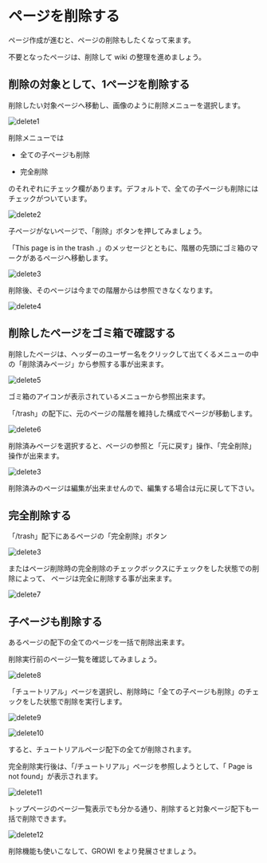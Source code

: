 # ページを削除する

ページ作成が進むと、ページの削除もしたくなって来ます。

不要となったページは、削除して wiki の整理を進めましょう。

## 削除の対象として、1ページを削除する

削除したい対象ページへ移動し、画像のように削除メニューを選択します。

![delete1](./images/delete1.png)

削除メニューでは

- 全ての子ページも削除

- 完全削除

のそれぞれにチェック欄があります。デフォルトで、全ての子ページも削除にはチェックがついています。

![delete2](./images/delete2.png)

子ページがないページで、「削除」ボタンを押してみましょう。

「This page is in the trash .」のメッセージとともに、階層の先頭にゴミ箱のマークがあるページへ移動します。

![delete3](./images/delete3.png)

削除後、そのページは今までの階層からは参照できなくなります。

![delete4](./images/delete4.png)

## 削除したページをゴミ箱で確認する

削除したページは、ヘッダーのユーザー名をクリックして出てくるメニューの中の「削除済みページ」から参照する事が出来ます。

![delete5](./images/delete5.png)

ゴミ箱のアイコンが表示されているメニューから参照出来ます。

「/trash」の配下に、元のページの階層を維持した構成でページが移動します。

![delete6](./images/delete6.png)

削除済みページを選択すると、ページの参照と「元に戻す」操作、「完全削除」操作が出来ます。

![delete3](./images/delete3.png)

削除済みのページは編集が出来ませんので、編集する場合は元に戻して下さい。

## 完全削除する

「/trash」配下にあるページの「完全削除」ボタン

![delete3](./images/delete3.png)

またはページ削除時の完全削除のチェックボックスにチェックをした状態での削除によって、
ページは完全に削除する事が出来ます。

![delete7](./images/delete7.png)

## 子ページも削除する

あるページの配下の全てのページを一括で削除出来ます。

削除実行前のページ一覧を確認してみましょう。

![delete8](./images/delete8.png)

「チュートリアル」ページを選択し、削除時に「全ての子ページも削除」のチェックをした状態で削除を実行します。

![delete9](./images/delete9.png)

![delete10](./images/delete10.png)

すると、チュートリアルページ配下の全てが削除されます。

完全削除実行後は、「/チュートリアル」ページを参照しようとして、「 Page is not found」が表示されます。

![delete11](./images/delete11.png)

トップページのページ一覧表示でも分かる通り、削除すると対象ページ配下も一括で削除できます。

![delete12](./images/delete12.png)

削除機能も使いこなして、GROWI をより発展させましょう。
